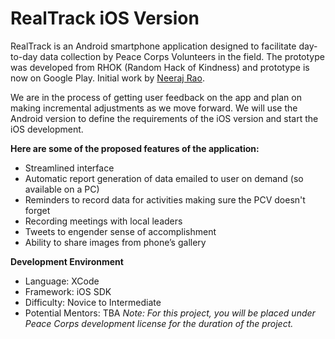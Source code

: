 # RealTrack iOS Version

RealTrack is an Android smartphone application designed to facilitate day-to-day data collection by Peace Corps Volunteers in the field. The prototype was developed from RHOK (Random Hack of Kindness) and prototype is now on Google Play. Initial work by [Neeraj Rao](https://github.com/neeraj2608/realtrack). 

We are in the process of getting user feedback on the app and plan on making incremental adjustments as we move forward. We will use the Android version to define the requirements of the iOS version and start the iOS development.

**Here are some of the proposed features of the application:**
* Streamlined interface
* Automatic report generation of data emailed to user on demand (so available on a PC)
* Reminders to record data for activities making sure the PCV doesn't forget
* Recording meetings with local leaders
* Tweets to engender sense of accomplishment
* Ability to share images from phone’s gallery

**Development Environment**
* Language: XCode
* Framework: iOS SDK
* Difficulty: Novice to Intermediate
* Potential Mentors: TBA
_Note: For this project, you will be placed under Peace Corps development license for the duration of the project._